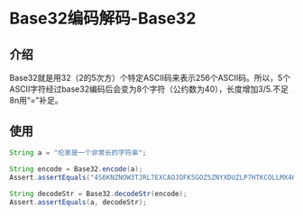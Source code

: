 Base32编码解码-Base32
===

## 介绍

Base32就是用32（2的5次方）个特定ASCII码来表示256个ASCII码。所以，5个ASCII字符经过base32编码后会变为8个字符（公约数为40），长度增加3/5.不足8n用“=”补足。

## 使用

```java
String a = "伦家是一个非常长的字符串";

String encode = Base32.encode(a);
Assert.assertEquals("4S6KNZNOW3TJRL7EXCAOJOFK5GOZ5ZNYXDUZLP7HTKCOLLMX46WKNZFYWI", encode);
		
String decodeStr = Base32.decodeStr(encode);
Assert.assertEquals(a, decodeStr);
```

